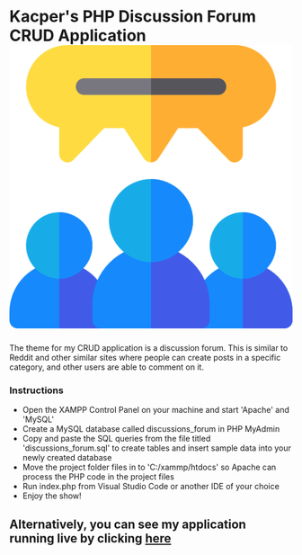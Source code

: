 # Kacper's PHP Discussion Forum CRUD Application ![Discussions Logo](https://github.com/KacperWro/CrudKacperWroblewski/blob/main/includes/favicon.png "Discussions Logo")
The theme for my CRUD application is a discussion forum. This is similar to Reddit and other similar sites where people can create posts in a specific category, and other users are able to comment on it.

### Instructions
* Open the XAMPP Control Panel on your machine and start 'Apache' and 'MySQL'
* Create a MySQL database called discussions_forum in PHP MyAdmin
* Copy and paste the SQL queries from the file titled 'discussions_forum.sql' to create tables and insert sample data into your newly created database
* Move the project folder files in to 'C:/xammp/htdocs' so Apache can process the PHP code in the project files
* Run index.php from Visual Studio Code or another IDE of your choice
* Enjoy the show!

## Alternatively, you can see my application running live by clicking [here](https://mysql06.comp.dkit.ie/D00227356/CrudKacperWroblewski/index.php)
